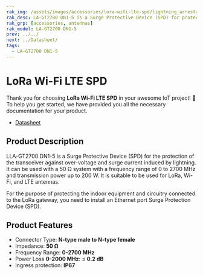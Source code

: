 ```yaml
---
rak_img: /assets/images/accessories/lora-wifi-lte-spd/lightning_arrestor.png
rak_desc: LA-GT2700 DN1-5 is a Surge Protective Device (SPD) for protection of the transceiver against over-voltage and surge current induced by lightning.
rak_grp: [accessories, antennas]
rak_model: LA-GT2700 DN1-5
prev: ../../
next: ../Datasheet/
tags:
  - LA-GT2700 DN1-5
---
```


# LoRa Wi-Fi LTE SPD

Thank you for choosing **LoRa Wi-Fi LTE SPD** in your awesome IoT project! 🎉 To help you get started, we have provided you all the necessary documentation for your product.

* [Datasheet](../Datasheet/)

## Product Description

LLA-GT2700 DN1-5 is a Surge Protective Device (SPD) for the protection of the transceiver against over-voltage and surge current induced by lightning. It can be used with a 50&nbsp;Ω system with a frequency range of 0 to 2700&nbsp;MHz and transmission power up to 200&nbsp;W. It is suitable to be used for LoRa, Wi-Fi, and LTE antennas.

For the purpose of protecting the indoor equipment and circuitry connected to the LoRa gateway, you need to install an Ethernet port Surge Protection Device (SPD).

## Product Features

- Connector Type: **N-type male to N-type female**
- Impedance: **50&nbsp;Ω**
- Frequency Range: **0-2700&nbsp;MHz**
- Power Loss **0-2000&nbsp;MHz**: ≤ **0.2&nbsp;dB**
- Ingress protection: **IP67**
